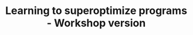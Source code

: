 ---
title: "Learning to superoptimize programs - Workshop version"
year: 2016
pdf_url: "http://www.robots.ox.ac.uk/~tvg/publications/2017/1612.01094.pdf"
category: "vision"
author_list: "Rudy Bunel, Alban Desmaison, M Pawan Kumar, Philip H.S. Torr, Pushmeet Kohli"
grant: "NULL"
pub_in: "Neural Abstract Machines & Program Induction (NAMPI) workshop at NIPS 2016"
---